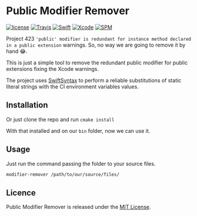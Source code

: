 # Public Modifier Remover

[![license](https://img.shields.io/github/license/mashape/apistatus.svg)](https://opensource.org/licenses/MIT)
[![Travis](https://img.shields.io/travis/LucianoPAlmeida/variable-injector.svg)](https://travis-ci.org/LucianoPAlmeida/variable-injector)
[![Swift](https://img.shields.io/badge/Swift-4.2-orange.svg)](https://swift.org)
[![Xcode](https://img.shields.io/badge/Xcode-10.0-blue.svg)](https://developer.apple.com/xcode)
[![SPM](https://img.shields.io/badge/SPM-orange.svg)](https://swift.org/package-manager/)

Project 423 `'public' modifier is redundant for instance method declared in a public extension` warnings.  So, no way we are going to remove it by hand 😂.

This is just a simple tool to remove the redundant public modifier for public extensions fixing the Xcode warnings.

The project uses [SwiftSyntax](https://github.com/apple/swift-syntax) to perform a reliable substitutions of static literal strings with the CI environment variables values. 

## Installation

Or just clone the repo and run `cmake install`

With that installed and on our `bin` folder, now we can use it.

## Usage

Just run the command passing the folder to your source files.

```sh
modifier-remover /path/to/our/source/files/
```
## Licence
Public Modifier Remover is released under the [MIT License](https://opensource.org/licenses/MIT).